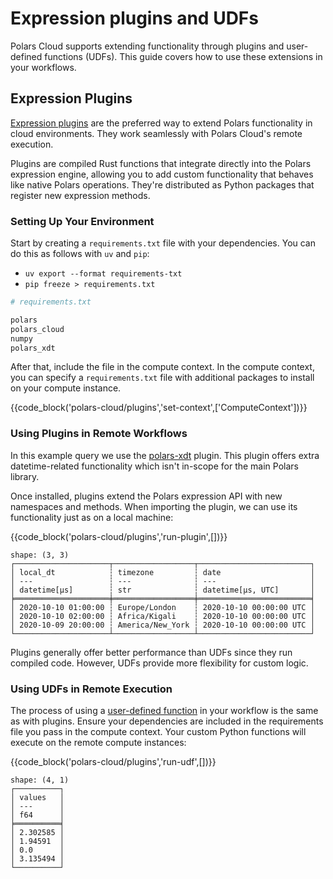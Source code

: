 # Expression plugins and UDFs

Polars Cloud supports extending functionality through plugins and user-defined functions (UDFs).
This guide covers how to use these extensions in your workflows.

## Expression Plugins

[Expression plugins](https://docs.pola.rs/user-guide/plugins/) are the preferred way to extend
Polars functionality in cloud environments. They work seamlessly with Polars Cloud's remote
execution.

Plugins are compiled Rust functions that integrate directly into the Polars expression engine,
allowing you to add custom functionality that behaves like native Polars operations. They're
distributed as Python packages that register new expression methods.

### Setting Up Your Environment

Start by creating a `requirements.txt` file with your dependencies. You can do this as follows with
`uv` and `pip`:

- `uv export --format requirements-txt`
- `pip freeze > requirements.txt`

```python
# requirements.txt

polars
polars_cloud
numpy
polars_xdt
```

After that, include the file in the compute context. In the compute context, you can specify a
`requirements.txt` file with additional packages to install on your compute instance.

{{code_block('polars-cloud/plugins','set-context',['ComputeContext'])}}

### Using Plugins in Remote Workflows

In this example query we use the [polars-xdt](https://github.com/pola-rs/polars-xdt) plugin. This
plugin offers extra datetime-related functionality which isn't in-scope for the main Polars library.

Once installed, plugins extend the Polars expression API with new namespaces and methods. When
importing the plugin, we can use its functionality just as on a local machine:

{{code_block('polars-cloud/plugins','run-plugin',[])}}

```
shape: (3, 3)
┌─────────────────────┬──────────────────┬─────────────────────────┐
│ local_dt            ┆ timezone         ┆ date                    │
│ ---                 ┆ ---              ┆ ---                     │
│ datetime[μs]        ┆ str              ┆ datetime[μs, UTC]       │
╞═════════════════════╪══════════════════╪═════════════════════════╡
│ 2020-10-10 01:00:00 ┆ Europe/London    ┆ 2020-10-10 00:00:00 UTC │
│ 2020-10-10 02:00:00 ┆ Africa/Kigali    ┆ 2020-10-10 00:00:00 UTC │
│ 2020-10-09 20:00:00 ┆ America/New_York ┆ 2020-10-10 00:00:00 UTC │
└─────────────────────┴──────────────────┴─────────────────────────┘
```

Plugins generally offer better performance than UDFs since they run compiled code. However, UDFs
provide more flexibility for custom logic.

### Using UDFs in Remote Execution

The process of using a
[user-defined function](https://docs.pola.rs/user-guide/expressions/user-defined-python-functions/)
in your workflow is the same as with plugins. Ensure your dependencies are included in the
requirements file you pass in the compute context. Your custom Python functions will execute on the
remote compute instances:

{{code_block('polars-cloud/plugins','run-udf',[])}}

```
shape: (4, 1)
┌──────────┐
│ values   │
│ ---      │
│ f64      │
╞══════════╡
│ 2.302585 │
│ 1.94591  │
│ 0.0      │
│ 3.135494 │
└──────────┘
```
